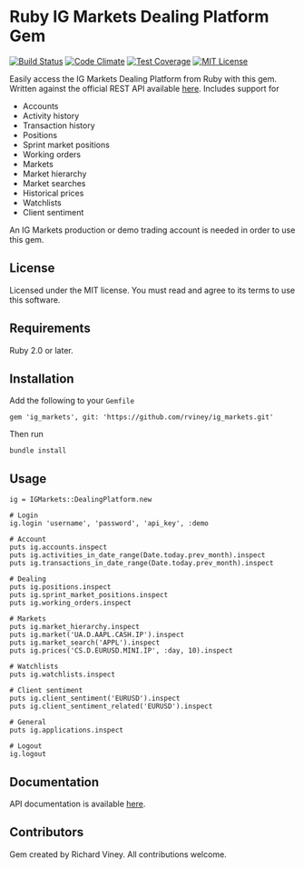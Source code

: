 # Ruby IG Markets Dealing Platform Gem

[![Build Status][travis-ci-badge]][travis-ci-link] [![Code Climate][code-climate-badge]][code-climate-link] [![Test Coverage][test-coverage-badge]][test-coverage-link] [![MIT License][license-badge]][license-link]

Easily access the IG Markets Dealing Platform from Ruby with this gem. Written against the official REST API
available [here](http://labs.ig.com/rest-trading-api-reference). Includes support for

* Accounts
* Activity history
* Transaction history
* Positions
* Sprint market positions
* Working orders
* Markets
* Market hierarchy
* Market searches
* Historical prices
* Watchlists
* Client sentiment

An IG Markets production or demo trading account is needed in order to use this gem.

[travis-ci-link]: http://travis-ci.org/rviney/ig_markets
[travis-ci-badge]: https://travis-ci.org/rviney/ig_markets.svg?branch=master
[code-climate-link]: https://codeclimate.com/github/rviney/ig_markets
[code-climate-badge]: https://codeclimate.com/github/rviney/ig_markets/badges/gpa.svg
[test-coverage-link]: https://codeclimate.com/github/rviney/ig_markets/coverage
[test-coverage-badge]: https://codeclimate.com/github/rviney/ig_markets/badges/coverage.svg
[license-link]: https://github.com/rviney/ig_markets/blob/master/LICENSE
[license-badge]: https://img.shields.io/badge/license-MIT-blue.svg

## License

Licensed under the MIT license. You must read and agree to its terms to use this software.

## Requirements

Ruby 2.0 or later.

## Installation

Add the following to your `Gemfile`

    gem 'ig_markets', git: 'https://github.com/rviney/ig_markets.git'

Then run

    bundle install

## Usage

    ig = IGMarkets::DealingPlatform.new

    # Login
    ig.login 'username', 'password', 'api_key', :demo

    # Account
    puts ig.accounts.inspect
    puts ig.activities_in_date_range(Date.today.prev_month).inspect
    puts ig.transactions_in_date_range(Date.today.prev_month).inspect

    # Dealing
    puts ig.positions.inspect
    puts ig.sprint_market_positions.inspect
    puts ig.working_orders.inspect

    # Markets
    puts ig.market_hierarchy.inspect
    puts ig.market('UA.D.AAPL.CASH.IP').inspect
    puts ig.market_search('APPL').inspect
    puts ig.prices('CS.D.EURUSD.MINI.IP', :day, 10).inspect

    # Watchlists
    puts ig.watchlists.inspect

    # Client sentiment
    puts ig.client_sentiment('EURUSD').inspect
    puts ig.client_sentiment_related('EURUSD').inspect

    # General
    puts ig.applications.inspect

    # Logout
    ig.logout

## Documentation

API documentation is available [here](http://www.rubydoc.info/github/rviney/ig_markets).

## Contributors

Gem created by Richard Viney. All contributions welcome.

